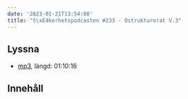 ```yaml
---
date: '2023-01-21T13:54:00'
title: "S\xE4kerhetspodcasten #233 - Ostrukturerat V.3"
---
```

## Lyssna
* [mp3](https://traffic.libsyn.com/secure/sakerhetspodcasten/2023-01-18_Sakpodcasten_ostrukt.mp3?dest-id=117848), längd: 01:10:16

## Innehåll

